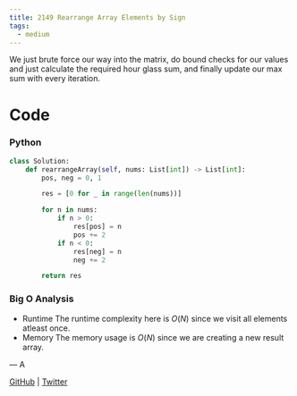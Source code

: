 ```yaml
---
title: 2149 Rearrange Array Elements by Sign
tags:
  - medium
---
```


We just brute force our way into the matrix, do bound checks for our values and just calculate the required hour glass sum, and finally update our max sum with every iteration.

# Code

### Python

```python
class Solution:
    def rearrangeArray(self, nums: List[int]) -> List[int]:
        pos, neg = 0, 1

        res = [0 for _ in range(len(nums))]

        for n in nums:
            if n > 0:
                res[pos] = n
                pos += 2
            if n < 0:
                res[neg] = n
                neg += 2

        return res
```

### Big O Analysis

- Runtime
  The runtime complexity here is $O(N)$ since we visit all elements atleast once.
- Memory
  The memory usage is $O (N)$ since we are creating a new result array.

— A

[GitHub](https://github.com/athkdev) | [Twitter](https://twitter.com/athkdev)
